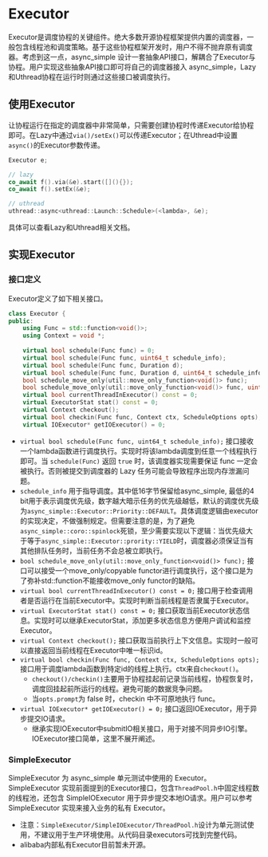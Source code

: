 # Executor

Executor是调度协程的关键组件。绝大多数开源协程框架提供内置的调度器，一般包含线程池和调度策略。基于这些协程框架开发时，用户不得不抛弃原有调度器。考虑到这一点，async_simple 设计一套抽象API接口，解耦合了Executor与协程。用户实现这些抽象API接口即可将自己的调度器接入 async_simple，Lazy和Uthread协程在运行时则通过这些接口被调度执行。

## 使用Executor

让协程运行在指定的调度器中非常简单，只需要创建协程时传递Executor给协程即可。在Lazy中通过`via()/setEx()`可以传递Executor；在Uthread中设置`async()`的Executor参数传递。

```cpp
Executor e;

// lazy
co_await f().via(&e).start([](){});
co_await f().setEx(&e);

// uthread
uthread::async<uthread::Launch::Schedule>(<lambda>, &e);
```

具体可以查看Lazy和Uthread相关文档。

## 实现Executor

### 接口定义

Executor定义了如下相关接口。

```cpp
class Executor {
public:
    using Func = std::function<void()>;
    using Context = void *;
    
    virtual bool schedule(Func func) = 0;
    virtual bool schedule(Func func, uint64_t schedule_info);
    virtual bool schedule(Func func, Duration d);
    virtual bool schedule(Func func, Duration d, uint64_t schedule_info);
    bool schedule_move_only(util::move_only_function<void()> func);
    bool schedule_move_only(util::move_only_function<void()> func, uint64_t schedule_info);
    virtual bool currentThreadInExecutor() const = 0;
    virtual ExecutorStat stat() const = 0;
    virtual Context checkout();
    virtual bool checkin(Func func, Context ctx, ScheduleOptions opts);
    virtual IOExecutor* getIOExecutor() = 0;
```

- `virtual bool schedule(Func func, uint64_t schedule_info);` 接口接收一个lambda函数进行调度执行。实现时将该lambda调度到任意一个线程执行即可。当 `schedule(Func)` 返回 `true` 时，该调度器实现需要保证 func 一定会被执行。否则被提交到调度器的 Lazy 任务可能会导致程序出现内存泄漏问题。
- `schedule_info` 用于指导调度。其中低16字节保留给async_simple, 最低的4 bit用于表示调度优先级，数字越大暗示任务的优先级越低，默认的调度优先级为`async_simple::Executor::Priority::DEFAULT`。具体调度逻辑由executor的实现决定，不做强制规定。但需要注意的是，为了避免`async_simple::coro::spinlock`死锁，至少需要实现以下逻辑：当优先级大于等于`async_simple::Executor::prority::YIELD`时，调度器必须保证当有其他排队任务时，当前任务不会总被立即执行。
- `bool schedule_move_only(util::move_only_function<void()> func);` 接口可以接受一个move_only/copyable functor进行调度执行，这个接口是为了弥补std::function不能接收move_only functor的缺陷。
- `virtual bool currentThreadInExecutor() const = 0;` 接口用于检查调用者是否运行在当前Executor中。实现时判断当前线程是否隶属于Executor。
- `virtual ExecutorStat stat() const = 0;` 接口获取当前Executor状态信息。实现时可以继承ExecutorStat，添加更多状态信息方便用户调试和监控Executor。
- `virtual Context checkout();` 接口获取当前执行上下文信息。实现时一般可以直接返回当前线程在Executor中唯一标识id。
- `virtual bool checkin(Func func, Context ctx, ScheduleOptions opts);` 接口用于调度lambda函数到特定id的线程上执行。ctx来自`checkout()`。
  - `checkout()/checkin()`主要用于协程挂起前记录当前线程，协程恢复时，调度回挂起前所运行的线程。避免可能的数据竞争问题。
  - 当`opts.prompt`为 false 时，checkin 中不可原地执行 func。
- `virtual IOExecutor* getIOExecutor() = 0;` 接口返回IOExecutor，用于异步提交IO请求。
  - 继承实现IOExecutor中submitIO相关接口，用于对接不同异步IO引擎。IOExecutor接口简单，这里不展开阐述。

### SimpleExecutor

SimpleExecutor 为 async_simple 单元测试中使用的 Executor。SimpleExecutor 实现前面提到的Executor接口，包含`ThreadPool.h`中固定线程数的线程池，还包含 SimpleIOExecutor 用于异步提交本地IO请求。用户可以参考 SimpleExecutor 实现来接入业务的私有 Executor。

- 注意：`SimpleExecutor/SimpleIOExecutor/ThreadPool.h`设计为单元测试使用，不建议用于生产环境使用。从代码目录executors可找到完整代码。
- alibaba内部私有Executor目前暂未开源。
